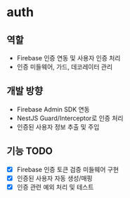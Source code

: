 # auth

## 역할
- Firebase 인증 연동 및 사용자 인증 처리
- 인증 미들웨어, 가드, 데코레이터 관리

## 개발 방향
- Firebase Admin SDK 연동
- NestJS Guard/Interceptor로 인증 처리
- 인증된 사용자 정보 추출 및 주입

## 기능 TODO
- [x] Firebase 인증 토큰 검증 미들웨어 구현
- [x] 인증된 사용자 자동 생성/매핑
- [x] 인증 관련 예외 처리 및 테스트
